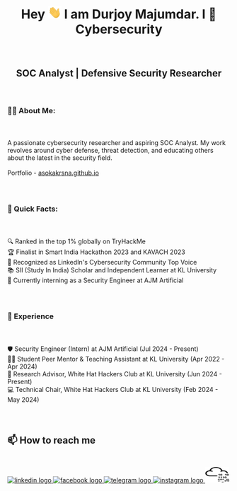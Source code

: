 <br clear="both">

<h1 align="center">Hey <img src="https://raw.githubusercontent.com/KevinPatel04/KevinPatel04/master/Hi.gif" width="30px"> I am Durjoy Majumdar. I 💙 Cybersecurity</h1>

###

<br clear="both">

<h2 align="center">SOC Analyst | Defensive Security Researcher</h2>

###

<br clear="both">

<h3 align="left">👨‍💻 About Me:</h3>

###

<br clear="both">

<p align="left">A passionate cybersecurity researcher and aspiring SOC Analyst. My work revolves around cyber defense, threat detection, and educating others about the latest in the security field. <br><br>Portfolio - <a href="https://asokakrsna.github.io/" target="_blank">asokakrsna.github.io</a></a></p>

###

<br clear="both">

<h3 align="left">🚀 Quick Facts:</h3>

###

<br clear="both">

<p align="left">🔍 Ranked in the top 1% globally on TryHackMe<br>🏆 Finalist in Smart India Hackathon 2023 and KAVACH 2023<br>🌟 Recognized as LinkedIn's Cybersecurity Community Top Voice<br>📚 SII (Study In India) Scholar and Independent Learner at KL University<br>💼 Currently interning as a Security Engineer at AJM Artificial</p>

###

<br clear="both">

<h3 align="left">🚀 Experience</h3>

###

<br clear="both">

<p align="left">🛡️ Security Engineer (Intern) at AJM Artificial (Jul 2024 - Present)<br>👨‍🏫 Student Peer Mentor & Teaching Assistant at KL University (Apr 2022 - Apr 2024)<br>🧠 Research Advisor, White Hat Hackers Club at KL University (Jun 2024 - Present)<br>💻 Technical Chair, White Hat Hackers Club at KL University (Feb 2024 - May 2024)</p>

###

<br clear="both">

<h2 align="left">📫 How to reach me</h2>

###

<br clear="both">

<div align="left">
  <a href="https://www.linkedin.com/in/durjoy-majumdar/" target="_blank">
    <img src="https://raw.githubusercontent.com/maurodesouza/profile-readme-generator/master/src/assets/icons/social/linkedin/default.svg" width="55" height="35" alt="linkedin logo"  />
  </a>
  <a href="https://www.facebook.com/AsokaKrsna" target="_blank">
    <img src="https://raw.githubusercontent.com/maurodesouza/profile-readme-generator/master/src/assets/icons/social/facebook/default.svg" width="55" height="35" alt="facebook logo"  />
  </a>
  <a href="https://t.me/as0kakrsna" target="_blank">
    <img src="https://raw.githubusercontent.com/maurodesouza/profile-readme-generator/master/src/assets/icons/social/telegram/default.svg" width="55" height="35" alt="telegram logo"  />
  </a>
  <a href="https://www.instagram.com/asokakrsna/" target="_blank">
    <img src="https://raw.githubusercontent.com/maurodesouza/profile-readme-generator/master/src/assets/icons/social/instagram/default.svg" width="55" height="35" alt="instagram logo"  />
  </a>
  <a href="https://tryhackme.com/r/p/AsokaKrsna" target="_blank">
    <img src="https://raw.githubusercontent.com/maurodesouza/profile-readme-generator/master/src/assets/icons/social/tryhackme/default.svg" width="55" height="35" alt="tryhackme logo"  />
  </a>
</div>

###
